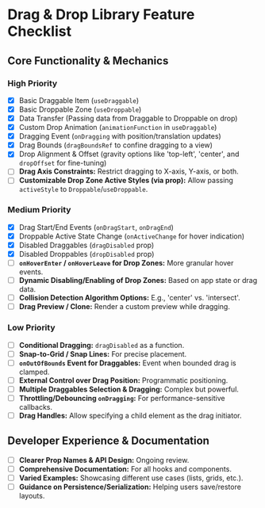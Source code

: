 # Drag & Drop Library Feature Checklist

## Core Functionality & Mechanics

### High Priority

- [x] Basic Draggable Item (`useDraggable`)
- [x] Basic Droppable Zone (`useDroppable`)
- [x] Data Transfer (Passing data from Draggable to Droppable on drop)
- [x] Custom Drop Animation (`animationFunction` in `useDraggable`)
- [x] Dragging Event (`onDragging` with position/translation updates)
- [x] Drag Bounds (`dragBoundsRef` to confine dragging to a view)
- [x] Drop Alignment & Offset (gravity options like 'top-left', 'center', and `dropOffset` for fine-tuning)
- [ ] **Drag Axis Constraints:** Restrict dragging to X-axis, Y-axis, or both.
- [ ] **Customizable Drop Zone Active Styles (via prop):** Allow passing `activeStyle` to `Droppable`/`useDroppable`.

### Medium Priority

- [x] Drag Start/End Events (`onDragStart`, `onDragEnd`)
- [x] Droppable Active State Change (`onActiveChange` for hover indication)
- [x] Disabled Draggables (`dragDisabled` prop)
- [x] Disabled Droppables (`dropDisabled` prop)
- [ ] **`onHoverEnter` / `onHoverLeave` for Drop Zones:** More granular hover events.
- [ ] **Dynamic Disabling/Enabling of Drop Zones:** Based on app state or drag data.
- [ ] **Collision Detection Algorithm Options:** E.g., 'center' vs. 'intersect'.
- [ ] **Drag Preview / Clone:** Render a custom preview while dragging.

### Low Priority

- [ ] **Conditional Dragging:** `dragDisabled` as a function.
- [ ] **Snap-to-Grid / Snap Lines:** For precise placement.
- [ ] **`onOutOfBounds` Event for Draggables:** Event when bounded drag is clamped.
- [ ] **External Control over Drag Position:** Programmatic positioning.
- [ ] **Multiple Draggables Selection & Dragging:** Complex but powerful.
- [ ] **Throttling/Debouncing `onDragging`:** For performance-sensitive callbacks.
- [ ] **Drag Handles:** Allow specifying a child element as the drag initiator.

## Developer Experience & Documentation

- [ ] **Clearer Prop Names & API Design:** Ongoing review.
- [ ] **Comprehensive Documentation:** For all hooks and components.
- [ ] **Varied Examples:** Showcasing different use cases (lists, grids, etc.).
- [ ] **Guidance on Persistence/Serialization:** Helping users save/restore layouts.
